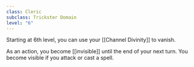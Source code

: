 ```yaml
---
class: Cleric
subclass: Trickster Domain
level: "6"
---
```



Starting at 6th level, you can use your [[Channel Divinity]] to vanish.

As an action, you become [[invisible]] until the end of your next turn. You become visible if you attack or cast a spell.